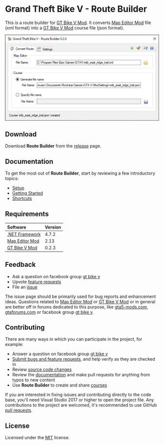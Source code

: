 # Grand Theft Bike V - Route Builder

This is a route builder for [GT Bike V Mod](https://de.gta5-mods.com/scripts/gt-bike-v). It converts [Map Editor Mod](https://de.gta5-mods.com/scripts/map-editor) file (xml format) into a [GT Bike V Mod](https://de.gta5-mods.com/scripts/gt-bike-v) course file (json format).

![Grand Theft Bike V - Route Builder](https://github.com/gtbikev/docs/blob/master/route-builder/images/route-builder.png)

## Download

Download **Route Builder** from the [release](https://github.com/gtbikev/route-builder/releases) page.

## Documentation

To get the most out of **Route Builder**, start by reviewing a few introductory topics:
* [Setup](https://github.com/gtbikev/docs/blob/master/route-builder/SETUP.md)
* [Getting Started](https://github.com/gtbikev/docs/blob/master/route-builder/GETTING-STARTED.md)
* [Shortcuts](https://github.com/gtbikev/docs/blob/master/route-builder/SHORTCUTS.md)

## Requirements

| Software                                                                        | Version |
| :------------------------------------------------------------------------------ | :------ |
| [.NET Framework](https://dotnet.microsoft.com/download/dotnet-framework/net472) | 4.7.2   |
| [Map Editor Mod](https://de.gta5-mods.com/scripts/map-editor)                   | 2.13    |
| [GT Bike V Mod](https://de.gta5-mods.com/scripts/gt-bike-v)                     | 0.2.3   |

## Feedback

* Ask a question on facebook group [gt bike v](https://www.facebook.com/groups/1089053124812221/)
* Upvote [feature requests](https://github.com/gtbikev/route-builder/issues?q=is%3Aopen+is%3Aissue+label%3Aenhancement+sort%3Areactions-%2B1-desc)
* File an [issue](https://github.com/gtbikev/route-builder/issues)

The issue page should be primarily used for bug reports and enhancement ideas. Questions related to [Map Editor Mod](https://de.gta5-mods.com/scripts/map-editor) or [GT Bike V Mod](https://de.gta5-mods.com/scripts/gt-bike-v) or in general are better off in forums dedicated to this purpose, like [gta5-mods.com](https://gta5-mods.com), [gtaforums.com](https://gtaforums.com) or facebook group [gt bike v](https://www.facebook.com/groups/1089053124812221/).

## Contributing

There are many ways in which you can participate in the project, for example:
* Answer a question on facebook group [gt bike v](https://www.facebook.com/groups/1089053124812221/)
* [Submit bugs and feature requests](https://github.com/gtbikev/route-builder/issues), and help verify as they are checked in
* Review [source code changes](https://github.com/gtbikev/route-builder/pulls)
* Review the [documentation](https://github.com/gtbikev/docs/blob/master/route-builder/INDEX.md) and make pull requests for anything from typos to new content
* Use **Route Builder** to create and share [courses](https://github.com/gtbikev/courses)

If you are interested in fixing issues and contributing directly to the code base, you'll need Visual Studio 2017 or higher to open the project file. Any contributions to the project are welcomed, it's recommended to use GitHub [pull requests](https://help.github.com/en/github/collaborating-with-issues-and-pull-requests/about-pull-requests).

## License

Licensed under the [MIT](https://github.com/gtbikev/route-builder/blob/master/LICENSE.md) license.